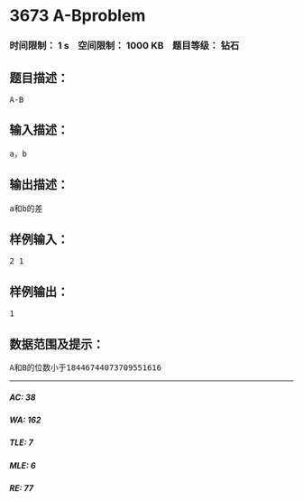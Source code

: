 # 3673 A-Bproblem   
### 时间限制： 1 s&nbsp;&nbsp;&nbsp;&nbsp;空间限制： 1000 KB&nbsp;&nbsp;&nbsp;&nbsp;题目等级： 钻石  
## 题目描述：  

<pre>
A-B
</pre>
  
  
## 输入描述：  

<pre>
a，b
</pre>
  
  
## 输出描述：  

<pre>
a和b的差
</pre>
  
  
## 样例输入：  

<pre>
2 1
</pre>
  
  
## 样例输出：  

<pre>
1
</pre>
  
  
## 数据范围及提示：  

<pre>
A和B的位数小于18446744073709551616
</pre>
  
  
***  

##### AC: 38  
##### WA: 162  
##### TLE: 7  
##### MLE: 6  
##### RE: 77  
